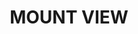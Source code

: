 ---
lastmod: '2025-04-06T06:05:20+00:00'
latitude: -32.977861
layout: suburb
longitude: 151.317476
postcode: '2325'
state: NSW
title: MOUNT VIEW
url: /nsw/mount-view/
---